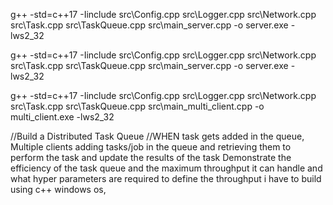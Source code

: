 g++ -std=c++17 -Iinclude src\Config.cpp src\Logger.cpp src\Network.cpp src\Task.cpp src\TaskQueue.cpp src\main_server.cpp -o server.exe -lws2_32


g++ -std=c++17 -Iinclude src\Config.cpp src\Logger.cpp src\Network.cpp src\Task.cpp src\TaskQueue.cpp src\main_server.cpp -o server.exe -lws2_32

g++ -std=c++17 -Iinclude src\Config.cpp src\Logger.cpp src\Network.cpp src\Task.cpp src\TaskQueue.cpp src\main_multi_client.cpp -o multi_client.exe -lws2_32

//Build a Distributed Task Queue //WHEN task gets added in the queue, Multiple clients adding tasks/job in the queue and retrieving them to perform the task and update the results of the task Demonstrate the efficiency of the task queue and the maximum throughput it can handle and what hyper parameters are required to define the throughput i have to build using c++ windows os,
